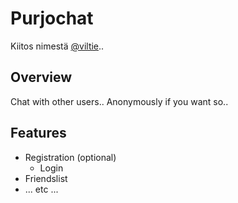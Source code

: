 Purjochat
=========

Kiitos nimestä [@viltie][1]..

Overview
--------

Chat with other users.. Anonymously if you want so..

Features
--------
-   Registration (optional)
    -   Login
-   Friendslist
-   ... etc ...

[1]: <https://github.com/viltie>
